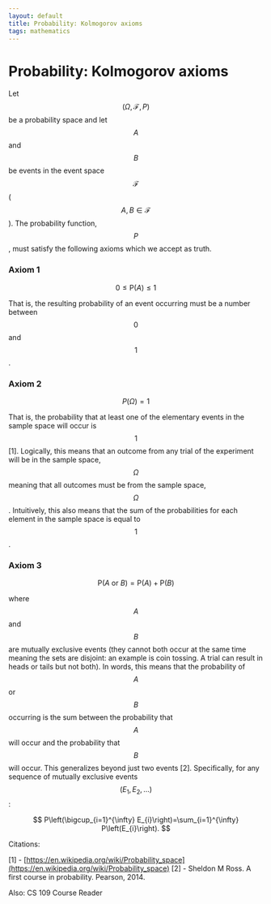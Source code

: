```yaml
---
layout: default
title: Probability: Kolmogorov axioms 
tags: mathematics
---
```


# Probability: Kolmogorov axioms  

Let $$(\Omega, \mathcal{F}, P)$$ be a probability space and let $$A$$ and $$B$$ be events in the event space $$\mathcal{F}$$ ($$A, B \in \mathcal{F}$$). The probability function, $$P$$, must satisfy the following axioms which we accept as truth. 

### Axiom 1
    
$$0 \leq \mathrm{P}(A) \leq 1$$ 
    
That is, the resulting probability of an event occurring must be a number between $$0$$ and $$1$$. 
    
### Axiom 2
    
$$P(\Omega)=1$$
    
That is, the probability that at least one of the elementary events in the sample space will occur is $$1$$ [1]. Logically, this means that an outcome from any trial of the experiment will be in the sample space, $$\Omega$$ meaning that all outcomes must be from the sample space, $$\Omega$$. Intuitively, this also means that the sum of the probabilities for each element in the sample space is equal to $$1$$.  
    
### Axiom 3
    
$$\mathrm{P}(A \text { or } B)=\mathrm{P}(A)+\mathrm{P}(B)$$ 
    
where $$A$$ and $$B$$ are mutually exclusive events (they cannot both occur at the same time meaning the sets are disjoint: an example is coin tossing. A trial can result in heads or tails but not both). In words, this means that the probability of $$A$$ or $$B$$ occurring is the sum between the probability that $$A$$ will occur and the probability that $$B$$ will occur. This generalizes beyond just two events [2]. Specifically, for any sequence of mutually exclusive events $$(E_1, E_2,...)$$:  
    
$$
P\left(\bigcup_{i=1}^{\infty} E_{i}\right)=\sum_{i=1}^{\infty} P\left(E_{i}\right). 
$$ 


Citations: 

[1] - [https://en.wikipedia.org/wiki/Probability_space](https://en.wikipedia.org/wiki/Probability_space)
[2] - Sheldon M Ross. A first course in probability. Pearson, 2014.

Also: CS 109 Course Reader 
